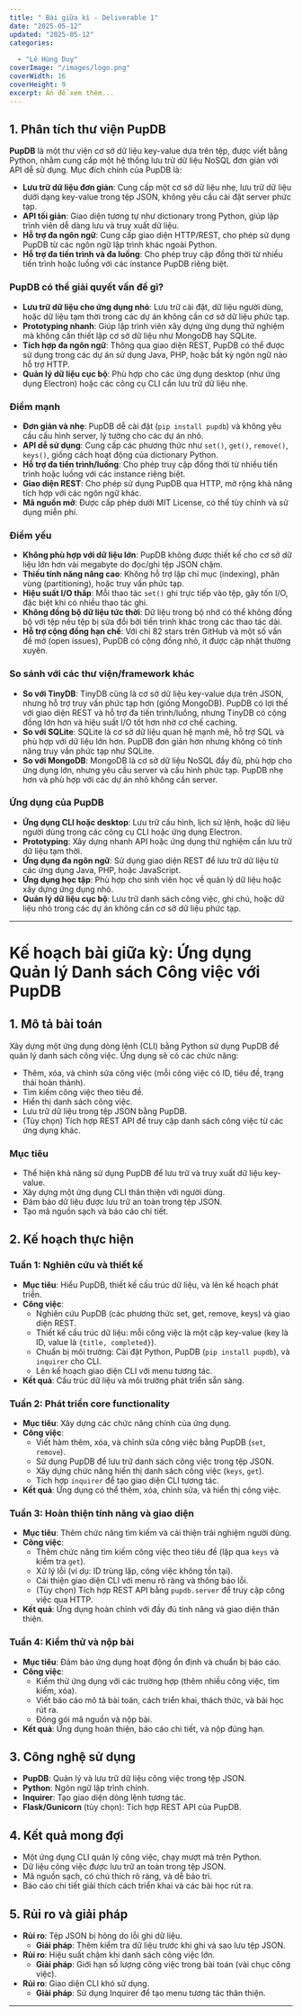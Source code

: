 ```yaml
---
title: " Bài giữa kì - Deliverable 1"
date: "2025-05-12"
updated: "2025-05-12"
categories:
  
  - "Lê Hùng Duy"
coverImage: "/images/logo.png"
coverWidth: 16
coverHeight: 9
excerpt: Ấn để xem thêm...
---
```



## 1. Phân tích thư viện PupDB

**PupDB** là một thư viện cơ sở dữ liệu key-value dựa trên tệp, được viết bằng Python, nhằm cung cấp một hệ thống lưu trữ dữ liệu NoSQL đơn giản với API dễ sử dụng. Mục đích chính của PupDB là:
- **Lưu trữ dữ liệu đơn giản**: Cung cấp một cơ sở dữ liệu nhẹ, lưu trữ dữ liệu dưới dạng key-value trong tệp JSON, không yêu cầu cài đặt server phức tạp.
- **API tối giản**: Giao diện tương tự như dictionary trong Python, giúp lập trình viên dễ dàng lưu và truy xuất dữ liệu.
- **Hỗ trợ đa ngôn ngữ**: Cung cấp giao diện HTTP/REST, cho phép sử dụng PupDB từ các ngôn ngữ lập trình khác ngoài Python.
- **Hỗ trợ đa tiến trình và đa luồng**: Cho phép truy cập đồng thời từ nhiều tiến trình hoặc luồng với các instance PupDB riêng biệt.

### PupDB có thể giải quyết vấn đề gì?
- **Lưu trữ dữ liệu cho ứng dụng nhỏ**: Lưu trữ cài đặt, dữ liệu người dùng, hoặc dữ liệu tạm thời trong các dự án không cần cơ sở dữ liệu phức tạp.
- **Prototyping nhanh**: Giúp lập trình viên xây dựng ứng dụng thử nghiệm mà không cần thiết lập cơ sở dữ liệu như MongoDB hay SQLite.
- **Tích hợp đa ngôn ngữ**: Thông qua giao diện REST, PupDB có thể được sử dụng trong các dự án sử dụng Java, PHP, hoặc bất kỳ ngôn ngữ nào hỗ trợ HTTP.
- **Quản lý dữ liệu cục bộ**: Phù hợp cho các ứng dụng desktop (như ứng dụng Electron) hoặc các công cụ CLI cần lưu trữ dữ liệu nhẹ.

### Điểm mạnh
- **Đơn giản và nhẹ**: PupDB dễ cài đặt (`pip install pupdb`) và không yêu cầu cấu hình server, lý tưởng cho các dự án nhỏ.
- **API dễ sử dụng**: Cung cấp các phương thức như `set()`, `get()`, `remove()`, `keys()`, giống cách hoạt động của dictionary Python.
- **Hỗ trợ đa tiến trình/luồng**: Cho phép truy cập đồng thời từ nhiều tiến trình hoặc luồng với các instance riêng biệt.
- **Giao diện REST**: Cho phép sử dụng PupDB qua HTTP, mở rộng khả năng tích hợp với các ngôn ngữ khác.
- **Mã nguồn mở**: Được cấp phép dưới MIT License, có thể tùy chỉnh và sử dụng miễn phí.
### Điểm yếu
- **Không phù hợp với dữ liệu lớn**: PupDB không được thiết kế cho cơ sở dữ liệu lớn hơn vài megabyte do đọc/ghi tệp JSON chậm.
- **Thiếu tính năng nâng cao**: Không hỗ trợ lập chỉ mục (indexing), phân vùng (partitioning), hoặc truy vấn phức tạp.
- **Hiệu suất I/O thấp**: Mỗi thao tác `set()` ghi trực tiếp vào tệp, gây tốn I/O, đặc biệt khi có nhiều thao tác ghi.
- **Không đồng bộ dữ liệu tức thời**: Dữ liệu trong bộ nhớ có thể không đồng bộ với tệp nếu tệp bị sửa đổi bởi tiến trình khác trong các thao tác dài.
- **Hỗ trợ cộng đồng hạn chế**: Với chỉ 82 stars trên GitHub và một số vấn đề mở (open issues), PupDB có cộng đồng nhỏ, ít được cập nhật thường xuyên.

### So sánh với các thư viện/framework khác
- **So với TinyDB**: TinyDB cũng là cơ sở dữ liệu key-value dựa trên JSON, nhưng hỗ trợ truy vấn phức tạp hơn (giống MongoDB). PupDB có lợi thế với giao diện REST và hỗ trợ đa tiến trình/luồng, nhưng TinyDB có cộng đồng lớn hơn và hiệu suất I/O tốt hơn nhờ cơ chế caching.
- **So với SQLite**: SQLite là cơ sở dữ liệu quan hệ mạnh mẽ, hỗ trợ SQL và phù hợp với dữ liệu lớn hơn. PupDB đơn giản hơn nhưng không có tính năng truy vấn phức tạp như SQLite.
- **So với MongoDB**: MongoDB là cơ sở dữ liệu NoSQL đầy đủ, phù hợp cho ứng dụng lớn, nhưng yêu cầu server và cấu hình phức tạp. PupDB nhẹ hơn và phù hợp với các dự án nhỏ không cần server.
### Ứng dụng của PupDB
- **Ứng dụng CLI hoặc desktop**: Lưu trữ cấu hình, lịch sử lệnh, hoặc dữ liệu người dùng trong các công cụ CLI hoặc ứng dụng Electron.
- **Prototyping**: Xây dựng nhanh API hoặc ứng dụng thử nghiệm cần lưu trữ dữ liệu tạm thời.
- **Ứng dụng đa ngôn ngữ**: Sử dụng giao diện REST để lưu trữ dữ liệu từ các ứng dụng Java, PHP, hoặc JavaScript.
- **Ứng dụng học tập**: Phù hợp cho sinh viên học về quản lý dữ liệu hoặc xây dựng ứng dụng nhỏ.
- **Quản lý dữ liệu cục bộ**: Lưu trữ danh sách công việc, ghi chú, hoặc dữ liệu nhỏ trong các dự án không cần cơ sở dữ liệu phức tạp.


---

# Kế hoạch bài giữa kỳ: Ứng dụng Quản lý Danh sách Công việc với PupDB

## 1. Mô tả bài toán
Xây dựng một ứng dụng dòng lệnh (CLI) bằng Python sử dụng PupDB để quản lý danh sách công việc. Ứng dụng sẽ có các chức năng:
- Thêm, xóa, và chỉnh sửa công việc (mỗi công việc có ID, tiêu đề, trạng thái hoàn thành).
- Tìm kiếm công việc theo tiêu đề.
- Hiển thị danh sách công việc.
- Lưu trữ dữ liệu trong tệp JSON bằng PupDB.
- (Tùy chọn) Tích hợp REST API để truy cập danh sách công việc từ các ứng dụng khác.

### Mục tiêu
- Thể hiện khả năng sử dụng PupDB để lưu trữ và truy xuất dữ liệu key-value.
- Xây dựng một ứng dụng CLI thân thiện với người dùng.
- Đảm bảo dữ liệu được lưu trữ an toàn trong tệp JSON.
- Tạo mã nguồn sạch và báo cáo chi tiết.

## 2. Kế hoạch thực hiện
### Tuần 1: Nghiên cứu và thiết kế
- **Mục tiêu**: Hiểu PupDB, thiết kế cấu trúc dữ liệu, và lên kế hoạch phát triển.
- **Công việc**:
  - Nghiên cứu PupDB (các phương thức set, get, remove, keys) và giao diện REST.
  - Thiết kế cấu trúc dữ liệu: mỗi công việc là một cặp key-value (key là ID, value là `{title, completed}`).
  - Chuẩn bị môi trường: Cài đặt Python, PupDB (`pip install pupdb`), và `inquirer` cho CLI.
  - Lên kế hoạch giao diện CLI với menu tương tác.
- **Kết quả**: Cấu trúc dữ liệu và môi trường phát triển sẵn sàng.

### Tuần 2: Phát triển core functionality
- **Mục tiêu**: Xây dựng các chức năng chính của ứng dụng.
- **Công việc**:
  - Viết hàm thêm, xóa, và chỉnh sửa công việc bằng PupDB (`set`, `remove`).
  - Sử dụng PupDB để lưu trữ danh sách công việc trong tệp JSON.
  - Xây dựng chức năng hiển thị danh sách công việc (`keys`, `get`).
  - Tích hợp `inquirer` để tạo giao diện CLI tương tác.
- **Kết quả**: Ứng dụng có thể thêm, xóa, chỉnh sửa, và hiển thị công việc.

### Tuần 3: Hoàn thiện tính năng và giao diện
- **Mục tiêu**: Thêm chức năng tìm kiếm và cải thiện trải nghiệm người dùng.
- **Công việc**:
  - Thêm chức năng tìm kiếm công việc theo tiêu đề (lặp qua `keys` và kiểm tra `get`).
  - Xử lý lỗi (ví dụ: ID trùng lặp, công việc không tồn tại).
  - Cải thiện giao diện CLI với menu rõ ràng và thông báo lỗi.
  - (Tùy chọn) Tích hợp REST API bằng `pupdb.server` để truy cập công việc qua HTTP.
- **Kết quả**: Ứng dụng hoàn chỉnh với đầy đủ tính năng và giao diện thân thiện.

### Tuần 4: Kiểm thử và nộp bài
- **Mục tiêu**: Đảm bảo ứng dụng hoạt động ổn định và chuẩn bị báo cáo.
- **Công việc**:
  - Kiểm thử ứng dụng với các trường hợp (thêm nhiều công việc, tìm kiếm, xóa).
  - Viết báo cáo mô tả bài toán, cách triển khai, thách thức, và bài học rút ra.
  - Đóng gói mã nguồn và nộp bài.
- **Kết quả**: Ứng dụng hoàn thiện, báo cáo chi tiết, và nộp đúng hạn.

## 3. Công nghệ sử dụng
- **PupDB**: Quản lý và lưu trữ dữ liệu công việc trong tệp JSON.
- **Python**: Ngôn ngữ lập trình chính.
- **Inquirer**: Tạo giao diện dòng lệnh tương tác.
- **Flask/Gunicorn** (tùy chọn): Tích hợp REST API của PupDB.

## 4. Kết quả mong đợi
- Một ứng dụng CLI quản lý công việc, chạy mượt mà trên Python.
- Dữ liệu công việc được lưu trữ an toàn trong tệp JSON.
- Mã nguồn sạch, có chú thích rõ ràng, và dễ bảo trì.
- Báo cáo chi tiết giải thích cách triển khai và các bài học rút ra.

## 5. Rủi ro và giải pháp
- **Rủi ro**: Tệp JSON bị hỏng do lỗi ghi dữ liệu.
  - **Giải pháp**: Thêm kiểm tra dữ liệu trước khi ghi và sao lưu tệp JSON.
- **Rủi ro**: Hiệu suất chậm khi danh sách công việc lớn.
  - **Giải pháp**: Giới hạn số lượng công việc trong bài toán (vài chục công việc).
- **Rủi ro**: Giao diện CLI khó sử dụng.
  - **Giải pháp**: Sử dụng Inquirer để tạo menu tương tác thân thiện.
---